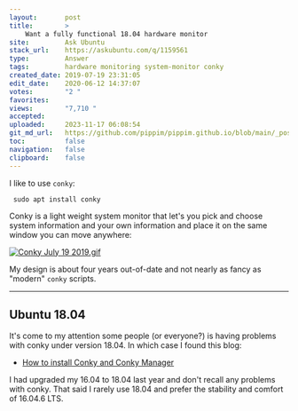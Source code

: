 ```yaml
---
layout:       post
title:        >
    Want a fully functional 18.04 hardware monitor
site:         Ask Ubuntu
stack_url:    https://askubuntu.com/q/1159561
type:         Answer
tags:         hardware monitoring system-monitor conky
created_date: 2019-07-19 23:31:05
edit_date:    2020-06-12 14:37:07
votes:        "2 "
favorites:    
views:        "7,710 "
accepted:     
uploaded:     2023-11-17 06:08:54
git_md_url:   https://github.com/pippim/pippim.github.io/blob/main/_posts/2019/2019-07-19-Want-a-fully-functional-18.04-hardware-monitor.md
toc:          false
navigation:   false
clipboard:    false
---
```


I like to use `conky`:

``` 
 sudo apt install conky
```

Conky is a light weight system monitor that let's you pick and choose system information and your own information and place it on the same window you can move anywhere:

[![Conky July 19 2019.gif][1]][1]

My design is about four years out-of-date and not nearly as fancy as "modern" `conky` scripts.


----------

## Ubuntu 18.04

It's come to my attention some people (or everyone?) is having problems with conky under version 18.04. In which case I found this blog:

- [How to install Conky and Conky Manager](https://www.fosslicious.com/2018/05/how-to-install-conky-and-conky-manager.html)

I had upgraded my 16.04 to 18.04 last year and don't recall any problems with conky. That said I rarely use 18.04 and prefer the stability and comfort of 16.04.6 LTS.

  [1]: https://i.stack.imgur.com/pe0Tj.gif
